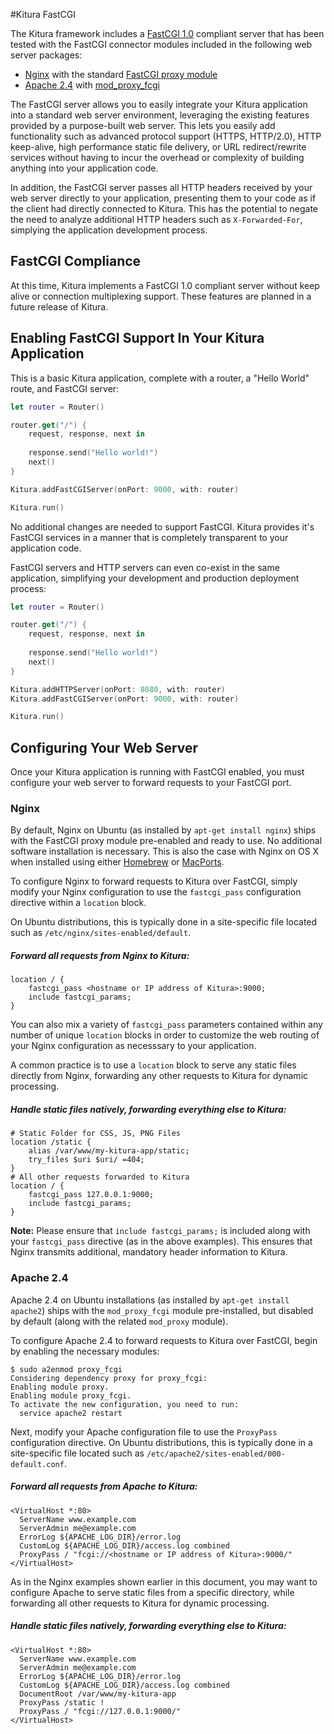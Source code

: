 #Kitura FastCGI

The Kitura framework includes a [FastCGI 1.0](http://www.mit.edu/~yandros/doc/specs/fcgi-spec.html) compliant server that has been tested with the FastCGI connector modules included in the following web server packages:

- [Nginx](http://www.nginx.org) with the standard [FastCGI proxy module](http://nginx.org/en/docs/http/ngx_http_fastcgi_module.html)
- [Apache 2.4](https://httpd.apache.org) with [mod_proxy_fcgi](https://httpd.apache.org/docs/trunk/mod/mod_proxy_fcgi.html)

The FastCGI server allows you to easily integrate your Kitura application into a standard web server environment, leveraging the existing features provided by a purpose-built web server. This lets you easily add functionality such as advanced protocol support (HTTPS, HTTP/2.0), HTTP keep-alive, high performance static file delivery, or URL redirect/rewrite services without having to incur the overhead or complexity of building anything into your application code.

In addition, the FastCGI server passes all HTTP headers received by your web server directly to your application, presenting them to your code as if the client had directly connected to Kitura. This has the potential to negate the need to analyze additional HTTP headers such as ```X-Forwarded-For```, simplying the application development process.

## FastCGI Compliance

At this time, Kitura implements a FastCGI 1.0 compliant server without keep alive or connection multiplexing support. These features are planned in a future release of Kitura.

## Enabling FastCGI Support In Your Kitura Application

This is a basic Kitura application, complete with a router, a "Hello World" route, and FastCGI server:

```swift
let router = Router()

router.get("/") {
    request, response, next in 
    
    response.send("Hello world!")
    next()
}

Kitura.addFastCGIServer(onPort: 9000, with: router)

Kitura.run()
```

No additional changes are needed to support FastCGI. Kitura provides it's FastCGI services in a manner that is completely transparent to your application code.

FastCGI servers and HTTP servers can even co-exist in the same application, simplifying your development and production deployment process:

```swift
let router = Router()

router.get("/") {
    request, response, next in 
    
    response.send("Hello world!")
    next()
}

Kitura.addHTTPServer(onPort: 8080, with: router)
Kitura.addFastCGIServer(onPort: 9000, with: router)

Kitura.run()
```

## Configuring Your Web Server

Once your Kitura application is running with FastCGI enabled, you must configure your web server to forward requests to your FastCGI port.

### Nginx

By default, Nginx on Ubuntu (as installed by ```apt-get install nginx```) ships with the FastCGI proxy module pre-enabled and ready to use. No additional software installation is necessary. This is also the case with Nginx on OS X when installed using either [Homebrew](http://brew.sh) or [MacPorts](https://www.macports.org).

To configure Nginx to forward requests to Kitura over FastCGI, simply modify your Nginx configuration to use the ```fastcgi_pass``` configuration directive within a ```location``` block. 

On Ubuntu distributions, this is typically done in a site-specific file located such as ```/etc/nginx/sites-enabled/default```.

##### Forward all requests from Nginx to Kitura:

```
location / {
	fastcgi_pass <hostname or IP address of Kitura>:9000;
	include fastcgi_params;
}
```

You can also mix a variety of ```fastcgi_pass``` parameters contained within any number of unique  ```location``` blocks in order to customize the web routing of your Nginx configuration as necesssary to your application.

A common practice is to use a ```location``` block to serve any static files directly from Nginx, forwarding any other requests to Kitura for dynamic processing.

##### Handle static files natively, forwarding everything else to Kitura:

```
# Static Folder for CSS, JS, PNG Files
location /static {
	alias /var/www/my-kitura-app/static;
	try_files $uri $uri/ =404;
}
# All other requests forwarded to Kitura
location / {
	fastcgi_pass 127.0.0.1:9000;
	include fastcgi_params;
}
```

**Note:** Please ensure that ```include fastcgi_params;``` is included along with your ```fastcgi_pass``` directive (as in the above examples). This ensures that Nginx transmits additional, mandatory header information to Kitura.

### Apache 2.4

Apache 2.4 on Ubuntu installations (as installed by ```apt-get install apache2```) ships with the ```mod_proxy_fcgi``` module pre-installed, but disabled by default (along with the related ```mod_proxy``` module).

To configure Apache 2.4 to forward requests to Kitura over FastCGI, begin by enabling the necessary modules:

```
$ sudo a2enmod proxy_fcgi
Considering dependency proxy for proxy_fcgi:
Enabling module proxy.
Enabling module proxy_fcgi.
To activate the new configuration, you need to run:
  service apache2 restart
```

Next, modify your Apache configuration file to use the ```ProxyPass``` configuration directive. On Ubuntu distributions, this is typically done in a site-specific file located such as ```/etc/apache2/sites-enabled/000-default.conf```.

##### Forward all requests from Apache to Kitura:

```
<VirtualHost *:80>
  ServerName www.example.com
  ServerAdmin me@example.com
  ErrorLog ${APACHE_LOG_DIR}/error.log
  CustomLog ${APACHE_LOG_DIR}/access.log combined
  ProxyPass / "fcgi://<hostname or IP address of Kitura>:9000/"
</VirtualHost>
```

As in the Nginx examples shown earlier in this document, you may want to configure Apache to serve static files from a specific directory, while forwarding all other requests to Kitura for dynamic processing.

##### Handle static files natively, forwarding everything else to Kitura:

```
<VirtualHost *:80>
  ServerName www.example.com
  ServerAdmin me@example.com
  ErrorLog ${APACHE_LOG_DIR}/error.log
  CustomLog ${APACHE_LOG_DIR}/access.log combined
  DocumentRoot /var/www/my-kitura-app
  ProxyPass /static !
  ProxyPass / "fcgi://127.0.0.1:9000/"
</VirtualHost>
```
